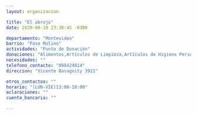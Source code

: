 ```yaml
---
layout: organizacion

title: "El abrojo"
date: 2020-08-10 23:30:45 -0300

departamento: "Montevideo"
barrio: "Paso Molino"
actividades: "Punto de Donación"
donaciones: "Alimentos,Artículos de Limpieza,Artículos de Higiene Personal"
necesidades: ""
telefono_contacto: "098424814"
direccion: "Vicente Basagoity 3922"

otros_contactos: ""
horario: "(LUN-VIE)13:00-18:00"
aclaraciones: ""
cuenta_bancaria: ""

---
```

